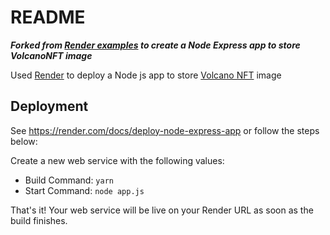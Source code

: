 # README

***Forked from [Render examples](https://github.com/render-examples/express-hello-world) to create a Node Express app to store VolcanoNFT image***

Used [Render](https://render.com/) to deploy a Node js app to store [Volcano NFT](https://volcano-nft.onrender.com) image

## Deployment

See https://render.com/docs/deploy-node-express-app or follow the steps below:

Create a new web service with the following values:
  * Build Command: `yarn`
  * Start Command: `node app.js`

That's it! Your web service will be live on your Render URL as soon as the build finishes.
